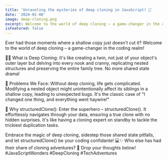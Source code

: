 ```yaml
---
title: 'Unraveling the mysteries of deep cloning in JavaScript! 🧩'
date: '2024-01-08'
image: deep-cloning.png
excerpt: Welcome to the world of deep cloning – a game-changer in the coding realm!
isFeatured: false
---
```

Ever had those moments where a shallow copy just doesn't cut it? Welcome to the world of deep cloning – a game-changer in the coding realm!

🕵️‍♂️ What is Deep Cloning: It's like creating a twin, not just of your object's outer layer but delving into every nook and cranny, replicating nested structures and preserving the entire family tree. No more shared state drama!

🤯 Problems We Face: Without deep cloning, life gets complicated. Modifying a nested object might unintentionally affect its siblings in a shallow copy, leading to unexpected bugs. It's the classic case of "I changed one thing, and everything went haywire!"

🚀 Why structuredClone(): Enter the superhero – structuredClone(). It effortlessly navigates through your data, ensuring a true clone with no hidden surprises. It's like having a cloning expert on standby to tackle the trickiest duplication tasks.

Embrace the magic of deep cloning, sidestep those shared state pitfalls, and let structuredClone() be your coding confidante! 💻✨ Who else has had their share of cloning adventures? 🚀 Drop your thoughts below! #JavaScriptWonders #DeepCloning #TechAdventures
